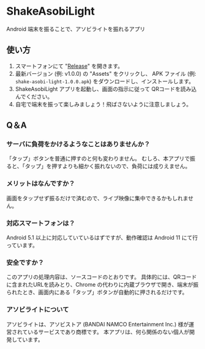 # ShakeAsobiLight

Android 端末を振ることで、アソビライトを振れるアプリ


## 使い方

1. スマートフォンにて "[Release](https://github.com/arisucool/shake-asobi-light/releases)" を開きます。
2. 最新バージョン (例: v1.0.0) の "Assets" をクリックし、 APK ファイル (例: `shake-asobi-light-1.0.0.apk`) をダウンロードし、インストールします。
3. ShakeAsobiLight アプリを起動し、画面の指示に従って QRコードを読み込んでください。
4. 自宅で端末を振って楽しみましょう！飛ばさないように注意しましょう。

## Q＆A

### サーバに負荷をかけるようなことはありませんか？

「タップ」ボタンを普通に押すのと何も変わりません。
むしろ、本アプリで振ると、「タップ」を押すよりも細かく振れないので、負荷には成りえません。

### メリットはなんですか？

画面をタップせず振るだけで済むので、ライブ映像に集中できるかもしれません。

### 対応スマートフォンは？

Android 5.1 以上に対応していているはずですが、動作確認は Android 11 にて行っています。

### 安全ですか？

このアプリの処理内容は、ソースコードのとおりです。
具体的には、QRコードに含まれたURLを読みとり、Chrome の代わりに内蔵ブラウザで開き、端末が振られたとき、画面内にある「タップ」ボタンが自動的に押されるだけです。

### アソビライトについて

アソビライトは、アソビストア (BANDAI NAMCO Entertainment Inc.) 様が運営されているサービスであり商標です。
本アプリは、何ら関係のない個人が開発しています。